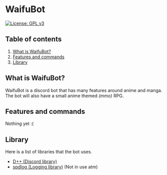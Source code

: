 # WaifuBot

[![License: GPL v3](https://img.shields.io/badge/License-GPLv3-blue.svg)](https://www.gnu.org/licenses/gpl-3.0)

## Table of contents

1. [What is WaifuBot?](#What-is-WaifuBot?)
2. [Features and commands](#Features-and-commands)
3. [Library](#Library)

## What is WaifuBot?

WaifuBot is a discord bot that has many features around anime and manga.
The bot will also have a small anime themed *(mmo)* RPG.

## Features and commands

Nothing yet :(

## Library

Here is a list of libraries that the bot uses.

- [D++ (Discord library)](https://github.com/brainboxdotcc/DPP "Best discord library")
- [spdlog (Logging library)](https://github.com/gabime/spdlog) (Not in use atm)
